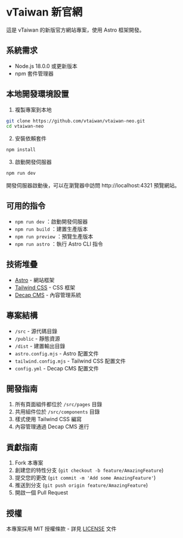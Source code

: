 # vTaiwan 新官網

這是 vTaiwan 的新版官方網站專案，使用 Astro 框架開發。

## 系統需求

- Node.js 18.0.0 或更新版本
- npm 套件管理器

## 本地開發環境設置

1. 複製專案到本地
```bash
git clone https://github.com/vtaiwan/vtaiwan-neo.git
cd vtaiwan-neo
```

2. 安裝依賴套件
```bash
npm install
```

3. 啟動開發伺服器
```bash
npm run dev
```

開發伺服器啟動後，可以在瀏覽器中訪問 http://localhost:4321 預覽網站。

## 可用的指令

- `npm run dev` ：啟動開發伺服器
- `npm run build` ：建置生產版本
- `npm run preview` ：預覽生產版本
- `npm run astro` ：執行 Astro CLI 指令

## 技術堆疊

- [Astro](https://astro.build/) - 網站框架
- [Tailwind CSS](https://tailwindcss.com/) - CSS 框架
- [Decap CMS](https://decapcms.org/) - 內容管理系統

## 專案結構

- `/src` - 源代碼目錄
- `/public` - 靜態資源
- `/dist` - 建置輸出目錄
- `astro.config.mjs` - Astro 配置文件
- `tailwind.config.mjs` - Tailwind CSS 配置文件
- `config.yml` - Decap CMS 配置文件

## 開發指南

1. 所有頁面組件都位於 `/src/pages` 目錄
2. 共用組件位於 `/src/components` 目錄
3. 樣式使用 Tailwind CSS 編寫
4. 內容管理通過 Decap CMS 進行

## 貢獻指南

1. Fork 本專案
2. 創建您的特性分支 (`git checkout -b feature/AmazingFeature`)
3. 提交您的更改 (`git commit -m 'Add some AmazingFeature'`)
4. 推送到分支 (`git push origin feature/AmazingFeature`)
5. 開啟一個 Pull Request

## 授權

本專案採用 MIT 授權條款 - 詳見 [LICENSE](LICENSE) 文件 